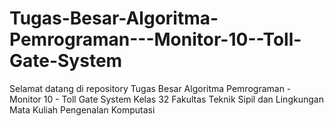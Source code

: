 # Tugas-Besar-Algoritma-Pemrograman---Monitor-10--Toll-Gate-System

Selamat datang di repository Tugas Besar Algoritma Pemrograman - Monitor 10 - Toll Gate System
Kelas 32 Fakultas Teknik Sipil dan Lingkungan
Mata Kuliah Pengenalan Komputasi
